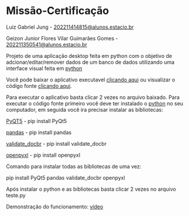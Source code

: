 # Missão-Certificação
Luiz Gabriel Jung - 202211414815@alunos.estacio.br

Geizon Junior Flores Vilar Guimarães Gomes - 202211350541@alunos.estacio.br


Projeto de uma aplicação desktop feita em python com o objetivo de adcionar/editar/remover dados de um banco de dados utilizando uma interface visual feita em [python](https://www.python.org/)

Você pode baixar o aplicativo executavel [clicando aqui](https://drive.google.com/u/0/uc?id=16LPYoA6x_xp54xjWOoaW9dcYI6hfvGA8&export=download) ou visualizar o código fonte [clicando aqui](teste.py).

Para executar o aplicativo basta clicar 2 vezes no arquivo baixado.
Para executar o código fonte primeiro você deve ter instalado o [python](https://www.python.org/) no seu computador, em seguida você ira precisar instalar as bibliotecas:

[PyQT5](https://pypi.org/project/PyQt5/) - pip install PyQt5

[pandas](https://pandas.pydata.org/) - pip install pandas

[validate_docbr](https://pypi.org/project/validate-docbr/) - pip install validate_docbr

[openpyxl](https://openpyxl.readthedocs.io/en/stable/) - pip install openpyxl

Comando para instalar todas as bibliotecas de uma vez:

pip install PyQt5 pandas validate_docbr openpyxl

Após instalar o python e as bibliotecas basta clicar 2 vezes no arquivo teste.py

Demonstração do funcionamento: [vídeo](https://www.youtube.com/watch?v=WWKR2h-vSnw)
